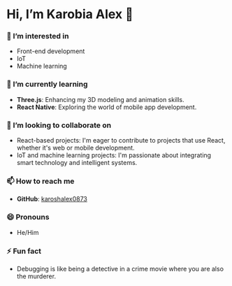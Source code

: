 # Hi, I’m Karobia Alex 👋

### 👀 I’m interested in
- Front-end development
- IoT
- Machine learning

### 🌱 I’m currently learning
- **Three.js**: Enhancing my 3D modeling and animation skills.
- **React Native**: Exploring the world of mobile app development.

### 💞️ I’m looking to collaborate on
- React-based projects: I'm eager to contribute to projects that use React, whether it's web or mobile development.
- IoT and machine learning projects: I'm passionate about integrating smart technology and intelligent systems.

### 📫 How to reach me
- **GitHub**: [karoshalex0873](https://github.com/karoshalex0873)

### 😄 Pronouns
- He/Him

### ⚡ Fun fact
- Debugging is like being a detective in a crime movie where you are also the murderer.
  

<!---
karoshalex0873/karoshalex0873 is a ✨ special ✨ repository because its `README.md` (this file) appears on your GitHub profile.
You can click the Preview link to take a look at your changes.
--->
